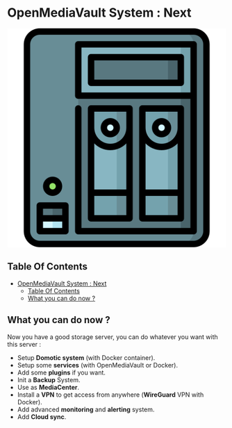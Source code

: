 # OpenMediaVault System : Next

![Icon](../icon.png)

## Table Of Contents

- [OpenMediaVault System : Next](#openmediavault-system--next)
  - [Table Of Contents](#table-of-contents)
  - [What you can do now ?](#what-you-can-do-now-)

## What you can do now ?

Now you have a good storage server, you can do whatever you want with this server :

- Setup **Domotic system** (with Docker container).
- Setup some **services** (with OpenMediaVault or Docker).
- Add some **plugins** if you want.
- Init a **Backup** System.
- Use as **MediaCenter**.
- Install a **VPN** to get access from anywhere (**WireGuard** VPN with Docker).
- Add advanced **monitoring** and **alerting** system.
- Add **Cloud sync**.
